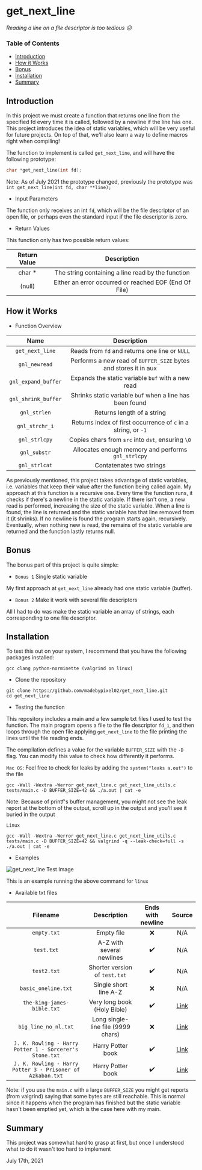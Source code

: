 # get_next_line
*Reading a line on a file descriptor is too tedious :neutral_face:*

### Table of Contents

* [Introduction](#introduction)
* [How it Works](#how-it-works)
* [Bonus](#bonus)
* [Installation](#installation)
* [Summary](#summary)


## Introduction

In this project we must create a function that returns one line from the specified fd every time it is called, followed by a newline if the line has one. This project introduces the idea of static variables, which will be very useful for future projects. On top of that, we'll also learn a way to define macros right when compiling!

The function to implement is called ``get_next_line``, and will have the following prototype:
```C
char *get_next_line(int fd);
```
Note: As of July 2021 the prototype changed, previously the prototype was ``int get_next_line(int fd, char **line);``


* Input Parameters

The function only receives an int ``fd``, which will be the file descriptor of an open file, or perhaps even the standard input if the file descriptor is zero.


* Return Values

This function only has two possible return values:

| Return Value | Description |
| :----------: | :---------: |
| char * | The string containing a line read by the function |
| (null) | Either an error occurred or reached EOF (End Of File) |


## How it Works

* Function Overview

| Name | Description |
| :--: | :---------: |
| ``get_next_line`` | Reads from ``fd`` and returns one line or ``NULL`` |
| ``gnl_newread`` | Performs a new read of ``BUFFER_SIZE`` bytes and stores it in aux |
| ``gnl_expand_buffer`` | Expands the static variable ``buf`` with a new read |
| ``gnl_shrink_buffer`` | Shrinks static variable ``buf`` when a line has been found |
| ``gnl_strlen`` | Returns length of a string |
| ``gnl_strchr_i`` | Returns index of first occurrence of ``c`` in a string, or ``-1`` |
| ``gnl_strlcpy`` | Copies chars from ``src`` into ``dst``, ensuring ``\0`` |
| ``gnl_substr`` | Allocates enough memory and performs ``gnl_strlcpy`` |
| ``gnl_strlcat`` | Contatenates two strings |

As previously mentioned, this project takes advantage of static variables, i.e. variables that keep their value after the function being called again. My approach at this function is a recursive one. Every time the function runs, it checks if there's a newline in the static variable. If there isn't one, a new read is performed, increasing the size of the static variable. When a line is found, the line is returned and the static variable has that line removed from it (it shrinks). If no newline is found the program starts again, recursively. Eventually, when nothing new is read, the remains of the static variable are returned and the function lastly returns null.

## Bonus

The bonus part of this project is quite simple:

* ``Bonus 1`` Single static variable

My first approach at ```get_next_line``` already had one static variable (buffer).



* ``Bonus 2`` Make it work with several file descriptors

All I had to do was make the static variable an array of strings, each corresponding to one file descriptor.



## Installation

To test this out on your system, I recommend that you have the following packages installed:

```
gcc clang python-norminette (valgrind on linux)
```


* Clone the repository

```shell
git clone https://github.com/madebypixel02/get_next_line.git
cd get_next_line
```

* Testing the function

This repository includes a main and a few sample txt files I used to test the function. The main program opens a file to the file descriptor ``fd_1``, and then loops through the open file applying ``get_next_line`` to the file printing the lines until the file reading ends.

The compilation defines a value for the variable ``BUFFER_SIZE`` with the ``-D`` flag. You can modify this value to check how differently it performs.

``Mac OS``: Feel free to check for leaks by adding the ``system("leaks a.out")`` to the file

```shell
gcc -Wall -Wextra -Werror get_next_line.c get_next_line_utils.c tests/main.c -D BUFFER_SIZE=42 && ./a.out | cat -e 
```
Note: Because of printf's buffer management, you might not see the leak report at the bottom of the output, scroll up in the output and you'll see it buried in the output


``Linux``

```shell
gcc -Wall -Wextra -Werror get_next_line.c get_next_line_utils.c tests/main.c -D BUFFER_SIZE=42 && valgrind -q --leak-check=full -s ./a.out | cat -e 

```

* Examples

![get_next_line Test Image](https://i.imgur.com/HvTQBuu.png)

This is an example running the above command for ``linux``



* Available txt files

| Filename | Description | Ends with newline | Source |
| :------: | :---------: | :---------------: | :----: |
| ``empty.txt`` | Empty file | :x: | N/A |
| ``test.txt`` | A-Z with several newlines | :heavy_check_mark: | N/A |
| ``test2.txt`` | Shorter version of ``test.txt`` | :heavy_check_mark: | N/A |
| ``basic_oneline.txt`` | Single short line A-Z | :x: | N/A |
| ``the-king-james-bible.txt`` | Very long book (Holy Bible) | :heavy_check_mark: | [Link](https://github.com/ErikSchierboom/sentencegenerator/blob/master/samples/the-king-james-bible.txt) |
| ``big_line_no_nl.txt`` | Long single-line file (9999 chars) | :x: | [Link](https://github.com/Tripouille/gnlTester/blob/master/files/big_line_no_nl) |
| ``J. K. Rowling - Harry Potter 1 - Sorcerer's Stone.txt`` | Harry Potter book | :heavy_check_mark: | [Link](https://github.com/amephraim/nlp/blob/master/texts/J.%20K.%20Rowling%20-%20Harry%20Potter%201%20-%20Sorcerer's%20Stone.txt) |
| ``J. K. Rowling - Harry Potter 3 - Prisoner of Azkaban.txt`` | Harry Potter book | :heavy_check_mark: | [Link](https://github.com/amephraim/nlp/blob/master/texts/J.%20K.%20Rowling%20-%20Harry%20Potter%203%20-%20Prisoner%20of%20Azkaban.txt) |

Note: if you use the ``main.c`` with a large ``BUFFER_SIZE`` you might get reports (from valgrind) saying that some bytes are still reachable. This is normal since it happens when the program has finished but the static variable hasn't been emptied yet, which is the case here with my main.

## Summary
This project was somewhat hard to grasp at first, but once I understood what to do it wasn't too hard to implement

July 17th, 2021
